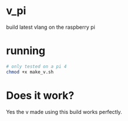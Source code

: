 # v_pi
build latest vlang on the raspberry pi
# running
```bash
# only tested on a pi 4
chmod +x make_v.sh
```
# Does it work?
Yes the v made using this build works perfectly.
